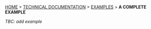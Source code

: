[HOME](Home) > [TECHNICAL DOCUMENTATION](technical-documentation) > [EXAMPLES](examples) > **A COMPLETE EXAMPLE**

*TBC: add example*